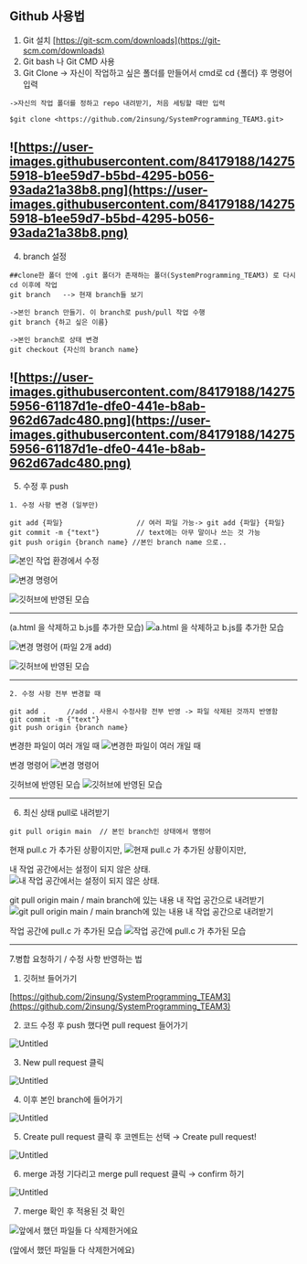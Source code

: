 ## Github 사용법

1. Git 설치 [https://git-scm.com/downloads](https://git-scm.com/downloads)
2. Git bash 나 Git CMD 사용
3. Git Clone -> 자신이 작업하고 싶은 폴더를 만들어서 cmd로 cd {폴더} 후 명령어 입력

```
->자신의 작업 폴더를 정하고 repo 내려받기, 처음 세팅할 때만 입력

$git clone <https://github.com/2insung/SystemProgramming_TEAM3.git>
```

![https://user-images.githubusercontent.com/84179188/142755918-b1ee59d7-b5bd-4295-b056-93ada21a38b8.png](https://user-images.githubusercontent.com/84179188/142755918-b1ee59d7-b5bd-4295-b056-93ada21a38b8.png)
------------
4. branch 설정

```
##clone한 폴더 안에 .git 폴더가 존재하는 폴더(SystemProgramming_TEAM3) 로 다시 cd 이후에 작업
git branch   --> 현재 branch들 보기

->본인 branch 만들기. 이 branch로 push/pull 작업 수행
git branch {하고 싶은 이름}

->본인 branch로 상태 변경
git checkout {자신의 branch name}
```

![https://user-images.githubusercontent.com/84179188/142755956-61187d1e-dfe0-441e-b8ab-962d67adc480.png](https://user-images.githubusercontent.com/84179188/142755956-61187d1e-dfe0-441e-b8ab-962d67adc480.png)
------------
5. 수정 후 push 

```
1. 수정 사항 변경 (일부만)

git add {파일}                  // 여러 파일 가능-> git add {파일} {파일}
git commit -m {"text"}         // text에는 아무 말이나 쓰는 것 가능
git push origin {branch name} //본인 branch name 으로..
```


![본인 작업 환경에서 수정](https://user-images.githubusercontent.com/84179188/142756128-f82d0016-68da-4d83-9aac-d68f52327dc0.png)


![변경 명령어](https://user-images.githubusercontent.com/84179188/142756135-31233d07-742d-4793-aad0-c834491ce6ec.png)


![깃허브에 반영된 모습](https://user-images.githubusercontent.com/84179188/142756122-b27bcbc5-c780-44c4-8217-7d4784a61876.png)

------------
   (a.html 을 삭제하고 b.js를 추가한 모습)
![a.html 을 삭제하고 b.js를 추가한 모습](https://user-images.githubusercontent.com/84179188/142756198-415712c6-8da7-437d-8577-8d674360c7be.png)


![변경 명령어 (파일 2개 add)](https://user-images.githubusercontent.com/84179188/142756208-fafc505b-d81b-4410-8f32-51dd25520669.png)


![깃허브에 반영된 모습](https://user-images.githubusercontent.com/84179188/142756182-e41c30c9-40a2-4108-ae0b-c0c146967e3e.png)

------------
```
2. 수정 사항 전부 변경할 때

git add .     //add . 사용시 수정사항 전부 반영 -> 파일 삭제된 것까지 반영함
git commit -m {"text"}
git push origin {branch name}
```

변경한 파일이 여러 개일 때
![변경한 파일이 여러 개일 때](https://user-images.githubusercontent.com/84179188/142756289-3b7e7d11-fe47-4030-8dd9-9aba71a2a503.png)

변경 명령어
![변경 명령어](https://user-images.githubusercontent.com/84179188/142756296-0407d45c-47bd-4531-9aa6-838ee000c3f0.png)

깃허브에 반영된 모습
![깃허브에 반영된 모습](https://user-images.githubusercontent.com/84179188/142756278-72efa7dc-6c52-4278-be94-358686319736.png)

------------
6. 최신 상태 pull로 내려받기

```
git pull origin main  // 본인 branch인 상태에서 명령어
```

현재 pull.c 가 추가된 상황이지만,
![현재 pull.c 가 추가된 상황이지만,](https://user-images.githubusercontent.com/84179188/142757405-0272b227-618e-4797-bbe1-85343072f61b.png)

내 작업 공간에서는 설정이 되지 않은 상태.
![내 작업 공간에서는 설정이 되지 않은 상태.](https://user-images.githubusercontent.com/84179188/142757416-8ed73de1-9a9a-47c9-8f46-d81189dd2470.png)

git pull origin main / main branch에 있는 내용 내 작업 공간으로 내려받기
![git pull origin main / main branch에 있는 내용 내 작업 공간으로 내려받기](https://user-images.githubusercontent.com/84179188/142757443-409d2547-16f6-412b-b7df-4ccd2f289dcf.png)

작업 공간에 pull.c 가 추가된 모습
![작업 공간에 pull.c 가 추가된 모습](https://user-images.githubusercontent.com/84179188/142757452-1d4d3ddb-ab59-4ff1-b6aa-8c8c621a07eb.png)

------------
7.병합 요청하기 / 수정 사항 반영하는 법


1. 깃허브 들어가기

[https://github.com/2insung/SystemProgramming_TEAM3](https://github.com/2insung/SystemProgramming_TEAM3)

2. 코드 수정 후 push 했다면 pull request 들어가기

![Untitled](https://user-images.githubusercontent.com/84179188/142757464-3c7bc34c-8fce-4dda-ab5e-6e9f9caa486a.png)

3. New pull request 클릭 

![Untitled](https://user-images.githubusercontent.com/84179188/142757469-9ac4f614-f7af-4334-b109-88c8a48b6735.png)

4. 이후 본인 branch에 들어가기

![Untitled](https://user-images.githubusercontent.com/84179188/142757475-9f3bd5f4-8bfc-45f5-bcae-b46d21967295.png)

5. Create pull request 클릭 후 코멘트는 선택 →  Create pull request!

![Untitled](https://user-images.githubusercontent.com/84179188/142757488-b8d7d4fe-9fe5-4d29-a774-1439befc5905.png)

6. merge 과정 기다리고 merge pull request 클릭 → confirm 하기

![Untitled](https://user-images.githubusercontent.com/84179188/142757497-5ee01504-4266-4a24-8222-ace69fb5811c.png)

7. merge 확인 후 적용된 것 확인

![앞에서 했던 파일들 다 삭제한거에요](https://user-images.githubusercontent.com/84179188/142757504-1fcc3e53-73b3-4606-afa8-0bff9f5f20eb.png)

(앞에서 했던 파일들 다 삭제한거에요)
